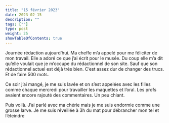 ```yaml
---
title: "15 février 2023"
date: 2023-02-15
description: ""
tags: [""]
type: post
weight: 25
showTableOfContents: true
---
```


Journée rédaction aujourd’hui. Ma cheffe m’a appelé pour me féliciter de mon travail. Elle a adoré ce que j’ai écrit pour le musée. Du coup elle m’a dit qu’elle voulait que je m’occupe du rédactionnel de son site. Sauf que son rédactionnel actuel est déjà très bien. C’est assez dur de changer des trucs. Et de faire 500 mots.

Ce soir j’ai mangé, je me suis lavée et on s’est appelées avec les filles comme chaque mercredi pour travailler les maquettes et l’oral. Les profs avaient encore rajouté des commentaires. Un peu chiant.

Puis voilà. J’ai parlé avec ma chérie mais je me suis endormie comme une grosse larve. Je me suis réveillée à 3h du mat pour débrancher mon tel et l’éteindre
